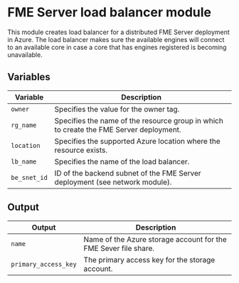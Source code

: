 # FME Server load balancer module
This module creates load balancer for a distributed FME Server deployment in Azure. The load balancer makes sure the available engines will connect to an available core in case a core that has engines registered is becoming unavailable. 
## Variables
|Variable|Description|
|---|---|
|`owner` | Specifies the value for the owner tag.|
|`rg_name` | Specifies the name of the resource group in which to create the FME Server deployment.|
|`location` | Specifies the supported Azure location where the resource exists.|
|`lb_name` | Specifies the name of the load balancer.|
|`be_snet_id` | ID of the backend subnet of the FME Server deployment (see network module).|
## Output
|Output|Description|
|---|---|
|`name` | Name of the Azure storage account for the FME Sever file share.|
|`primary_access_key` | The primary access key for the storage account.|